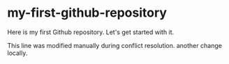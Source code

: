 # my-first-github-repository
Here is my first Github repository. Let's get started with it.

This line was modified manually during conflict resolution. another change locally.
